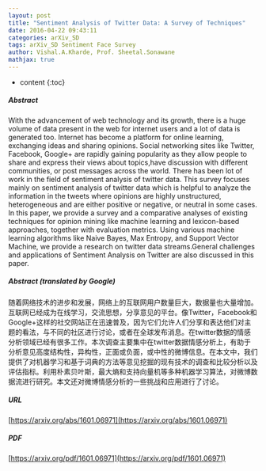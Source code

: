 ```yaml
---
layout: post
title: "Sentiment Analysis of Twitter Data: A Survey of Techniques"
date: 2016-04-22 09:43:11
categories: arXiv_SD
tags: arXiv_SD Sentiment Face Survey
author: Vishal.A.Kharde, Prof. Sheetal.Sonawane
mathjax: true
---
```


* content
{:toc}

##### Abstract
With the advancement of web technology and its growth, there is a huge volume of data present in the web for internet users and a lot of data is generated too. Internet has become a platform for online learning, exchanging ideas and sharing opinions. Social networking sites like Twitter, Facebook, Google+ are rapidly gaining popularity as they allow people to share and express their views about topics,have discussion with different communities, or post messages across the world. There has been lot of work in the field of sentiment analysis of twitter data. This survey focuses mainly on sentiment analysis of twitter data which is helpful to analyze the information in the tweets where opinions are highly unstructured, heterogeneous and are either positive or negative, or neutral in some cases. In this paper, we provide a survey and a comparative analyses of existing techniques for opinion mining like machine learning and lexicon-based approaches, together with evaluation metrics. Using various machine learning algorithms like Naive Bayes, Max Entropy, and Support Vector Machine, we provide a research on twitter data streams.General challenges and applications of Sentiment Analysis on Twitter are also discussed in this paper.

##### Abstract (translated by Google)
随着网络技术的进步和发展，网络上的互联网用户数量巨大，数据量也大量增加。互联网已经成为在线学习，交流思想，分享意见的平台。像Twitter，Facebook和Google+这样的社交网站正在迅速普及，因为它们允许人们分享和表达他们对主题的看法，与不同的社区进行讨论，或者在全球发布消息。在twitter数据的情感分析领域已经有很多工作。本次调查主要集中在twitter数据情感分析上，有助于分析意见高度结构性，异构性，正面或负面，或中性的微博信息。在本文中，我们提供了对机器学习和基于词典的方法等意见挖掘的现有技术的调查和比较分析以及评估指标。利用朴素贝叶斯，最大熵和支持向量机等多种机器学习算法，对微博数据流进行研究。本文还对微博情感分析的一些挑战和应用进行了讨论。

##### URL
[https://arxiv.org/abs/1601.06971](https://arxiv.org/abs/1601.06971)

##### PDF
[https://arxiv.org/pdf/1601.06971](https://arxiv.org/pdf/1601.06971)

